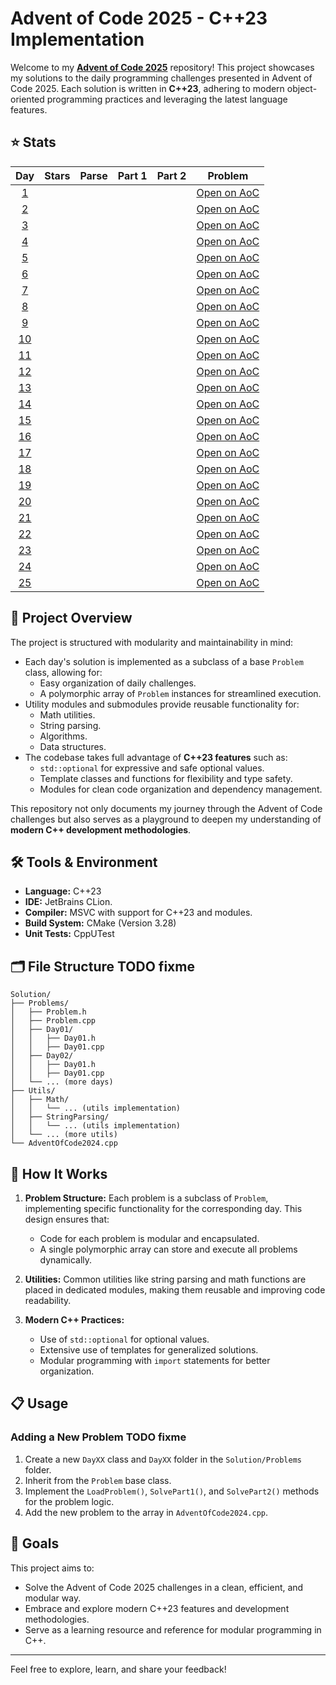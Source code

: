
# Advent of Code 2025 - C++23 Implementation

Welcome to my [**Advent of Code 2025**](https://adventofcode.com/2025) repository! This project showcases my solutions to the daily programming challenges presented in Advent of Code 2025. Each solution is written in **C++23**, adhering to modern object-oriented programming practices and leveraging the latest language features.

## ⭐ Stats
|                                           Day                                            | Stars | Parse | Part 1 | Part 2 |                       Problem                       |
|:----------------------------------------------------------------------------------------:|:------|:-----:|:------:|:------:|:---------------------------------------------------:|
| [1](https://github.com/AStruthers2000/advent-of-code-2025/tree/main/src/problems/day01)  |       |       |        |        | [Open on AoC](https://adventofcode.com/2025/day/1)  |
| [2](https://github.com/AStruthers2000/advent-of-code-2025/tree/main/src/problems/day02)  |       |       |        |        | [Open on AoC](https://adventofcode.com/2025/day/2)  |
| [3](https://github.com/AStruthers2000/advent-of-code-2025/tree/main/src/problems/day03)  |       |       |        |        | [Open on AoC](https://adventofcode.com/2025/day/3)  |
| [4](https://github.com/AStruthers2000/advent-of-code-2025/tree/main/src/problems/day04)  |       |       |        |        | [Open on AoC](https://adventofcode.com/2025/day/4)  |
| [5](https://github.com/AStruthers2000/advent-of-code-2025/tree/main/src/problems/day05)  |       |       |        |        | [Open on AoC](https://adventofcode.com/2025/day/5)  |
| [6](https://github.com/AStruthers2000/advent-of-code-2025/tree/main/src/problems/day06)  |       |       |        |        | [Open on AoC](https://adventofcode.com/2025/day/6)  |
| [7](https://github.com/AStruthers2000/advent-of-code-2025/tree/main/src/problems/day07)  |       |       |        |        | [Open on AoC](https://adventofcode.com/2025/day/7)  |
| [8](https://github.com/AStruthers2000/advent-of-code-2025/tree/main/src/problems/day08)  |       |       |        |        | [Open on AoC](https://adventofcode.com/2025/day/8)  |
| [9](https://github.com/AStruthers2000/advent-of-code-2025/tree/main/src/problems/day09)  |       |       |        |        | [Open on AoC](https://adventofcode.com/2025/day/9)  |
| [10](https://github.com/AStruthers2000/advent-of-code-2025/tree/main/src/problems/day10) |       |       |        |        | [Open on AoC](https://adventofcode.com/2025/day/10) |
| [11](https://github.com/AStruthers2000/advent-of-code-2025/tree/main/src/problems/day11) |       |       |        |        | [Open on AoC](https://adventofcode.com/2025/day/11) |
| [12](https://github.com/AStruthers2000/advent-of-code-2025/tree/main/src/problems/day12) |       |       |        |        | [Open on AoC](https://adventofcode.com/2025/day/12) |
| [13](https://github.com/AStruthers2000/advent-of-code-2025/tree/main/src/problems/day13) |       |       |        |        | [Open on AoC](https://adventofcode.com/2025/day/13) |
| [14](https://github.com/AStruthers2000/advent-of-code-2025/tree/main/src/problems/day14) |       |       |        |        | [Open on AoC](https://adventofcode.com/2025/day/14) |
| [15](https://github.com/AStruthers2000/advent-of-code-2025/tree/main/src/problems/day15) |       |       |        |        | [Open on AoC](https://adventofcode.com/2025/day/15) |
| [16](https://github.com/AStruthers2000/advent-of-code-2025/tree/main/src/problems/day16) |       |       |        |        | [Open on AoC](https://adventofcode.com/2025/day/16) |
| [17](https://github.com/AStruthers2000/advent-of-code-2025/tree/main/src/problems/day17) |       |       |        |        | [Open on AoC](https://adventofcode.com/2025/day/17) |
| [18](https://github.com/AStruthers2000/advent-of-code-2025/tree/main/src/problems/day18) |       |       |        |        | [Open on AoC](https://adventofcode.com/2025/day/18) |
| [19](https://github.com/AStruthers2000/advent-of-code-2025/tree/main/src/problems/day19) |       |       |        |        | [Open on AoC](https://adventofcode.com/2025/day/19) |
| [20](https://github.com/AStruthers2000/advent-of-code-2025/tree/main/src/problems/day20) |       |       |        |        | [Open on AoC](https://adventofcode.com/2025/day/20) |
| [21](https://github.com/AStruthers2000/advent-of-code-2025/tree/main/src/problems/day21) |       |       |        |        | [Open on AoC](https://adventofcode.com/2025/day/21) |
| [22](https://github.com/AStruthers2000/advent-of-code-2025/tree/main/src/problems/day22) |       |       |        |        | [Open on AoC](https://adventofcode.com/2025/day/22) |
| [23](https://github.com/AStruthers2000/advent-of-code-2025/tree/main/src/problems/day23) |       |       |        |        | [Open on AoC](https://adventofcode.com/2025/day/23) |
| [24](https://github.com/AStruthers2000/advent-of-code-2025/tree/main/src/problems/day24) |       |       |        |        | [Open on AoC](https://adventofcode.com/2025/day/24) |
| [25](https://github.com/AStruthers2000/advent-of-code-2025/tree/main/src/problems/day25) |       |       |        |        | [Open on AoC](https://adventofcode.com/2025/day/25) |


## 🚀 Project Overview

The project is structured with modularity and maintainability in mind:

- Each day's solution is implemented as a subclass of a base `Problem` class, allowing for:
    - Easy organization of daily challenges.
    - A polymorphic array of `Problem` instances for streamlined execution.
- Utility modules and submodules provide reusable functionality for:
    - Math utilities.
    - String parsing.
    - Algorithms.
    - Data structures.
- The codebase takes full advantage of **C++23 features** such as:
    - `std::optional` for expressive and safe optional values.
    - Template classes and functions for flexibility and type safety.
    - Modules for clean code organization and dependency management.

This repository not only documents my journey through the Advent of Code challenges but also serves as a playground to deepen my understanding of **modern C++ development methodologies**.

## 🛠️ Tools & Environment

- **Language:** C++23
- **IDE:** JetBrains CLion.
- **Compiler:** MSVC with support for C++23 and modules.
- **Build System:** CMake (Version 3.28)
- **Unit Tests:** CppUTest

## 🗂️ File Structure TODO fixme

```
Solution/
├── Problems/
│   ├── Problem.h
│   ├── Problem.cpp
│   ├── Day01/
│   │   ├── Day01.h
│   │   ├── Day01.cpp
│   ├── Day02/
│   │   ├── Day01.h
│   │   ├── Day01.cpp
│   └── ... (more days)
├── Utils/
│   ├── Math/
│   │   └── ... (utils implementation)
│   ├── StringParsing/
│   │   └── ... (utils implementation)
│   └── ... (more utils)
└── AdventOfCode2024.cpp
```

## 🧩 How It Works

1. **Problem Structure:** Each problem is a subclass of `Problem`, implementing specific functionality for the corresponding day. This design ensures that:
    - Code for each problem is modular and encapsulated.
    - A single polymorphic array can store and execute all problems dynamically.

2. **Utilities:** Common utilities like string parsing and math functions are placed in dedicated modules, making them reusable and improving code readability.

3. **Modern C++ Practices:**
    - Use of `std::optional` for optional values.
    - Extensive use of templates for generalized solutions.
    - Modular programming with `import` statements for better organization.

## 📋 Usage

### Adding a New Problem TODO fixme
1. Create a new `DayXX` class and `DayXX` folder in the `Solution/Problems` folder.
2. Inherit from the `Problem` base class.
3. Implement the `LoadProblem()`, `SolvePart1()`, and `SolvePart2()` methods for the problem logic.
4. Add the new problem to the array in `AdventOfCode2024.cpp`.

## 🎯 Goals

This project aims to:
- Solve the Advent of Code 2025 challenges in a clean, efficient, and modular way.
- Embrace and explore modern C++23 features and development methodologies.
- Serve as a learning resource and reference for modular programming in C++.

---

Feel free to explore, learn, and share your feedback!
